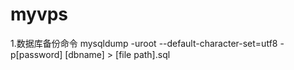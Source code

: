 # myvps
1.数据库备份命令
mysqldump -uroot --default-character-set=utf8 -p[password] [dbname] > [file path].sql
